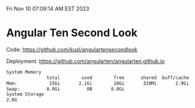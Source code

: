 Fri Nov 10 07:09:14 AM EST 2023

# Angular Ten Second Look

Code: https://github.com/kusl/angulartensecondlook

Deployment: https://github.com/angularten/angularten.github.io

```bash
System Memory
               total        used        free      shared  buff/cache   available
Mem:            15Gi       2.1Gi        10Gi       320Mi       2.9Gi        13Gi
Swap:          8.0Gi          0B       8.0Gi
System Storage
2.0G	.
